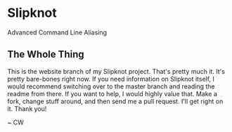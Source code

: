 # Slipknot
Advanced Command Line Aliasing

## The Whole Thing
This is the website branch of my Slipknot project. That's pretty much it. It's pretty bare-bones right now. If you need information on Slipknot itself, I would recommend switching over to the master branch and reading the readme from there. If you want to help, I would highly value that. Make a fork, change stuff around, and then send me a pull request. I'll get right on it. Thank you!

~ CW
